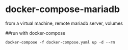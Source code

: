 # docker-compose-mariadb
from a virtual machine, remote mariadb server, volumes

##run with docker-compose

    docker-compose -f docker-compose.yaml up -d --rm
    
   
